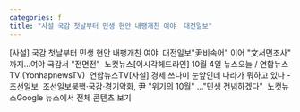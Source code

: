 ```yaml
---
categories: f
title: "사설 국감 첫날부터 민생 현안 내팽개친 여야  대전일보"
---
```

[사설] 국감 첫날부터 민생 현안 내팽개친 여야&nbsp;&nbsp;대전일보"尹비속어" 이어 "文서면조사" 까지…여야 국감서 "전면전"&nbsp;&nbsp;노컷뉴스[이시각헤드라인] 10월 4일 뉴스오늘 / 연합뉴스TV (YonhapnewsTV)&nbsp;&nbsp;연합뉴스TV[사설] 경제 쓰나미 눈앞인데 나라가 뭐하고 있나 - 조선일보&nbsp;&nbsp;조선일보북핵·국감·경기악화, 尹 "위기의 10월" …"민생 전념하겠다"&nbsp;&nbsp;노컷뉴스Google 뉴스에서 전체 콘텐츠 보기